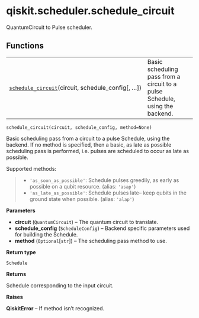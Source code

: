 <span id="qiskit-scheduler-schedule-circuit" />

# qiskit.scheduler.schedule\_circuit

QuantumCircuit to Pulse scheduler.

## Functions

|                                                                                                                                                                 |                                                                              |
| --------------------------------------------------------------------------------------------------------------------------------------------------------------- | ---------------------------------------------------------------------------- |
| [`schedule_circuit`](#qiskit.scheduler.schedule_circuit.schedule_circuit "qiskit.scheduler.schedule_circuit.schedule_circuit")(circuit, schedule\_config\[, …]) | Basic scheduling pass from a circuit to a pulse Schedule, using the backend. |



`schedule_circuit(circuit, schedule_config, method=None)`

Basic scheduling pass from a circuit to a pulse Schedule, using the backend. If no method is specified, then a basic, as late as possible scheduling pass is performed, i.e. pulses are scheduled to occur as late as possible.

Supported methods:

> *   `'as_soon_as_possible'`: Schedule pulses greedily, as early as possible on a qubit resource. (alias: `'asap'`)
> *   `'as_late_as_possible'`: Schedule pulses late– keep qubits in the ground state when possible. (alias: `'alap'`)

**Parameters**

*   **circuit** (`QuantumCircuit`) – The quantum circuit to translate.
*   **schedule\_config** (`ScheduleConfig`) – Backend specific parameters used for building the Schedule.
*   **method** (`Optional`\[`str`]) – The scheduling pass method to use.

**Return type**

`Schedule`

**Returns**

Schedule corresponding to the input circuit.

**Raises**

**QiskitError** – If method isn’t recognized.
